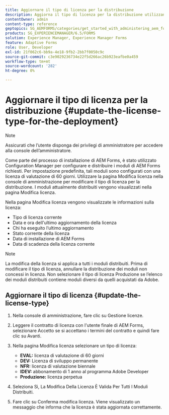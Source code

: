 ```yaml
---
title: Aggiornare il tipo di licenza per la distribuzione
description: Aggiorna il tipo di licenza per la distribuzione utilizzando la pagina Modifica licenza nella console di amministrazione.
contentOwner: admin
content-type: reference
geptopics: SG_AEMFORMS/categories/get_started_with_administering_aem_forms_on_jee
products: SG_EXPERIENCEMANAGER/6.5/FORMS
solution: Experience Manager, Experience Manager Forms
feature: Adaptive Forms
role: User, Developer
exl-id: 21f062c6-bb9a-4e18-9fb2-2bb7f0050c9c
source-git-commit: c3e9029236734e22f5d266ac26b923eafbe0a459
workflow-type: tm+mt
source-wordcount: '282'
ht-degree: 0%

---
```


# Aggiornare il tipo di licenza per la distribuzione {#update-the-license-type-for-the-deployment}

>[!NOTE]
> 
> Assicurati che l’utente disponga dei privilegi di amministratore per accedere alla console dell’amministratore.

Come parte del processo di installazione di AEM Forms, è stato utilizzato Configuration Manager per configurare e distribuire i moduli di AEM Forms richiesti. Per impostazione predefinita, tali moduli sono configurati con una licenza di valutazione di 60 giorni. Utilizzare la pagina Modifica licenza nella console di amministrazione per modificare il tipo di licenza per la distribuzione. I moduli attualmente distribuiti vengono visualizzati nella pagina Modifica licenza.

Nella pagina Modifica licenza vengono visualizzate le informazioni sulla licenza:

* Tipo di licenza corrente
* Data e ora dell&#39;ultimo aggiornamento della licenza
* Chi ha eseguito l’ultimo aggiornamento
* Stato corrente della licenza
* Data di installazione di AEM Forms
* Data di scadenza della licenza corrente

>[!NOTE]
>
>La modifica della licenza si applica a tutti i moduli distribuiti. Prima di modificare il tipo di licenza, annullare la distribuzione dei moduli non concessi in licenza. Non selezionare il tipo di licenza Produzione se l’elenco dei moduli distribuiti contiene moduli diversi da quelli acquistati da Adobe.

## Aggiornare il tipo di licenza {#update-the-license-type}

1. Nella console di amministrazione, fare clic su Gestione licenze.
1. Leggere il contratto di licenza con l&#39;utente finale di AEM Forms, selezionare Accetto se si accettano i termini del contratto e quindi fare clic su Avanti.
1. Nella pagina Modifica licenza selezionare un tipo di licenza:

   * **EVAL:** licenza di valutazione di 60 giorni
   * **DEV:** Licenza di sviluppo permanente
   * **NFR:** licenza di valutazione biennale
   * **IDEV:** abbonamento di 1 anno al programma Adobe Developer
   * **Produzione:** licenza perpetua

1. Seleziona Sì, La Modifica Della Licenza È Valida Per Tutti I Moduli Distribuiti.
1. Fare clic su Conferma modifica licenza. Viene visualizzato un messaggio che informa che la licenza è stata aggiornata correttamente.
